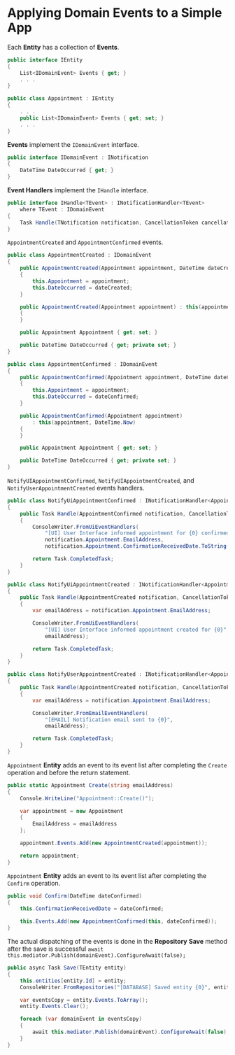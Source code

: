 # Applying Domain Events to a Simple App


Each **Entity** has a collection of **Events**.

```csharp
public interface IEntity
{
    List<IDomainEvent> Events { get; }
    . . .
}

public class Appointment : IEntity
{
    . . .
    public List<IDomainEvent> Events { get; set; }
    . . .
}
```

**Events** implement the `IDomainEvent` interface.

```csharp
public interface IDomainEvent : INotification 
{
    DateTime DateOccurred { get; }
}
```

**Event Handlers** implement the `IHandle` interface.

```csharp
public interface IHandle<TEvent> : INotificationHandler<TEvent>
    where TEvent : IDomainEvent
{
    Task Handle(TNotification notification, CancellationToken cancellationToken);
}
```

`AppointmentCreated` and `AppointmentConfirmed` events.

```csharp
public class AppointmentCreated : IDomainEvent
{
    public AppointmentCreated(Appointment appointment, DateTime dateCreated)
    {
        this.Appointment = appointment;
        this.DateOccurred = dateCreated;
    }

    public AppointmentCreated(Appointment appointment) : this(appointment, DateTime.Now)
    {
    }

    public Appointment Appointment { get; set; }

    public DateTime DateOccurred { get; private set; }
}   

public class AppointmentConfirmed : IDomainEvent
{
    public AppointmentConfirmed(Appointment appointment, DateTime dateConfirmed)
    {
        this.Appointment = appointment;
        this.DateOccurred = dateConfirmed;
    }

    public AppointmentConfirmed(Appointment appointment) 
        : this(appointment, DateTime.Now)
    {
    }

    public Appointment Appointment { get; set; }

    public DateTime DateOccurred { get; private set; }
}
```

`NotifyUIAppointmentConfirmed`, `NotifyUIAppointmentCreated`, and `NotifyUserAppointmentCreated` events handlers.

```csharp
public class NotifyUiAppointmentConfirmed : INotificationHandler<AppointmentConfirmed>
{
    public Task Handle(AppointmentConfirmed notification, CancellationToken cancellationToken)
    {
        ConsoleWriter.FromUiEventHandlers(
            "[UI] User Interface informed appointment for {0} confirmed at {1}",
            notification.Appointment.EmailAddress,
            notification.Appointment.ConfirmationReceivedDate.ToString());

        return Task.CompletedTask;
    }
}

public class NotifyUiAppointmentCreated : INotificationHandler<AppointmentCreated>
{
    public Task Handle(AppointmentCreated notification, CancellationToken cancellationToken)
    {
        var emailAddress = notification.Appointment.EmailAddress;

        ConsoleWriter.FromUiEventHandlers(
            "[UI] User Interface informed appointment created for {0}", 
            emailAddress);

        return Task.CompletedTask;
    }
}

public class NotifyUserAppointmentCreated : INotificationHandler<AppointmentCreated>
{
    public Task Handle(AppointmentCreated notification, CancellationToken cancellationToken)
    {
        var emailAddress = notification.Appointment.EmailAddress;

        ConsoleWriter.FromEmailEventHandlers(
            "[EMAIL] Notification email sent to {0}", 
            emailAddress);

        return Task.CompletedTask;
    }
}
```

`Appointment` **Entity** adds an event to its event list after completing the `Create` operation and before the return statement.

```csharp
public static Appointment Create(string emailAddress)
{
    Console.WriteLine("Appointment::Create()");

    var appointment = new Appointment
    {
        EmailAddress = emailAddress
    };

    appointment.Events.Add(new AppointmentCreated(appointment));

    return appointment;
}
```

`Appointment` **Entity** adds an event to its event list after completing the `Confirm` operation.

```csharp
public void Confirm(DateTime dateConfirmed)
{
    this.ConfirmationReceivedDate = dateConfirmed;

    this.Events.Add(new AppointmentConfirmed(this, dateConfirmed));
}
```

The actual dispatching of the events is done in the **Repository** **Save** method after the save is successful `await this.mediator.Publish(domainEvent).ConfigureAwait(false);`

```csharp
public async Task Save(TEntity entity)
{
    this.entities[entity.Id] = entity;
    ConsoleWriter.FromRepositories("[DATABASE] Saved entity {0}", entity.Id.ToString());

    var eventsCopy = entity.Events.ToArray();
    entity.Events.Clear();

    foreach (var domainEvent in eventsCopy)
    {
        await this.mediator.Publish(domainEvent).ConfigureAwait(false);
    }
}
```
